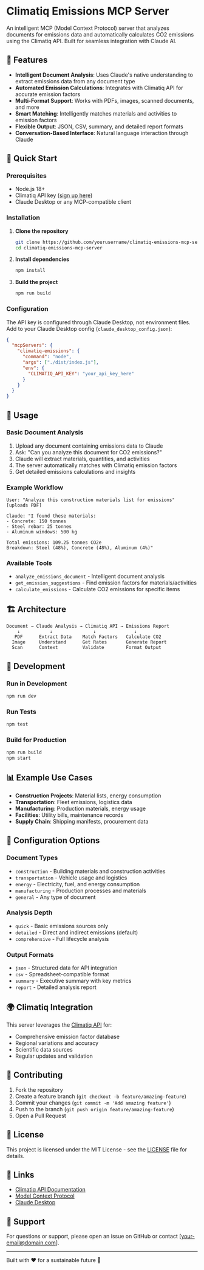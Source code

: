 # Climatiq Emissions MCP Server

An intelligent MCP (Model Context Protocol) server that analyzes documents for emissions data and automatically calculates CO2 emissions using the Climatiq API. Built for seamless integration with Claude AI.

## 🌟 Features

- **Intelligent Document Analysis**: Uses Claude's native understanding to extract emissions data from any document type
- **Automated Emission Calculations**: Integrates with Climatiq API for accurate emission factors
- **Multi-Format Support**: Works with PDFs, images, scanned documents, and more
- **Smart Matching**: Intelligently matches materials and activities to emission factors
- **Flexible Output**: JSON, CSV, summary, and detailed report formats
- **Conversation-Based Interface**: Natural language interaction through Claude

## 🚀 Quick Start

### Prerequisites

- Node.js 18+
- Climatiq API key ([sign up here](https://climatiq.io))
- Claude Desktop or any MCP-compatible client

### Installation

1. **Clone the repository**
   ```bash
   git clone https://github.com/yourusername/climatiq-emissions-mcp-server.git
   cd climatiq-emissions-mcp-server
   ```

2. **Install dependencies**
   ```bash
   npm install
   ```

3. **Build the project**
   ```bash
   npm run build
   ```

### Configuration

The API key is configured through Claude Desktop, not environment files. Add to your Claude Desktop config (`claude_desktop_config.json`):

```json
{
  "mcpServers": {
    "climatiq-emissions": {
      "command": "node",
      "args": ["./dist/index.js"],
      "env": {
        "CLIMATIQ_API_KEY": "your_api_key_here"
      }
    }
  }
}
```

## 📖 Usage

### Basic Document Analysis

1. Upload any document containing emissions data to Claude
2. Ask: "Can you analyze this document for CO2 emissions?"
3. Claude will extract materials, quantities, and activities
4. The server automatically matches with Climatiq emission factors
5. Get detailed emissions calculations and insights

### Example Workflow

```
User: "Analyze this construction materials list for emissions"
[uploads PDF]

Claude: "I found these materials:
- Concrete: 150 tonnes
- Steel rebar: 25 tonnes  
- Aluminum windows: 500 kg

Total emissions: 109.25 tonnes CO2e
Breakdown: Steel (48%), Concrete (48%), Aluminum (4%)"
```

### Available Tools

- `analyze_emissions_document` - Intelligent document analysis
- `get_emission_suggestions` - Find emission factors for materials/activities
- `calculate_emissions` - Calculate CO2 emissions for specific items

## 🏗️ Architecture

```
Document → Claude Analysis → Climatiq API → Emissions Report
    ↓           ↓               ↓              ↓
   PDF      Extract Data    Match Factors   Calculate CO2
  Image     Understand      Get Rates       Generate Report
  Scan      Context         Validate        Format Output
```

## 🧪 Development

### Run in Development
```bash
npm run dev
```

### Run Tests
```bash
npm test
```

### Build for Production
```bash
npm run build
npm start
```

## 📊 Example Use Cases

- **Construction Projects**: Material lists, energy consumption
- **Transportation**: Fleet emissions, logistics data
- **Manufacturing**: Production materials, energy usage
- **Facilities**: Utility bills, maintenance records
- **Supply Chain**: Shipping manifests, procurement data

## 🔧 Configuration Options

### Document Types
- `construction` - Building materials and construction activities
- `transportation` - Vehicle usage and logistics
- `energy` - Electricity, fuel, and energy consumption
- `manufacturing` - Production processes and materials
- `general` - Any type of document

### Analysis Depth
- `quick` - Basic emissions sources only
- `detailed` - Direct and indirect emissions (default)
- `comprehensive` - Full lifecycle analysis

### Output Formats
- `json` - Structured data for API integration
- `csv` - Spreadsheet-compatible format
- `summary` - Executive summary with key metrics
- `report` - Detailed analysis report

## 🌍 Climatiq Integration

This server leverages the [Climatiq API](https://climatiq.io) for:
- Comprehensive emission factor database
- Regional variations and accuracy
- Scientific data sources
- Regular updates and validation

## 🤝 Contributing

1. Fork the repository
2. Create a feature branch (`git checkout -b feature/amazing-feature`)
3. Commit your changes (`git commit -m 'Add amazing feature'`)
4. Push to the branch (`git push origin feature/amazing-feature`)
5. Open a Pull Request

## 📝 License

This project is licensed under the MIT License - see the [LICENSE](LICENSE) file for details.

## 🔗 Links

- [Climatiq API Documentation](https://docs.climatiq.io)
- [Model Context Protocol](https://modelcontextprotocol.io)
- [Claude Desktop](https://claude.ai/desktop)

## 📧 Support

For questions or support, please open an issue on GitHub or contact [your-email@domain.com].

---

Built with ❤️ for a sustainable future 🌱